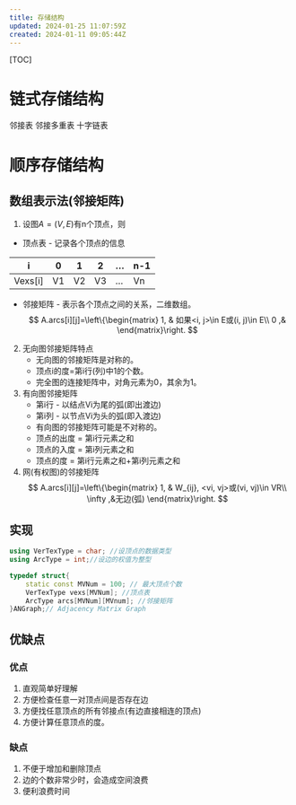 ```yaml
---
title: 存储结构
updated: 2024-01-25 11:07:59Z
created: 2024-01-11 09:05:44Z
---
```



[TOC]

# 链式存储结构
邻接表
邻接多重表
十字链表
# 顺序存储结构
## 数组表示法(邻接矩阵)
1.  设图$A=(V,E)$有n个顶点，则
  - 顶点表 - 记录各个顶点的信息

| i         | 0   | 1   | 2   | …   | n-1 |
|-----------|-----|-----|-----|-----|-----|
| Vexs[i] | V1  | V2  | V3  | …   | Vn  |

- 邻接矩阵 - 表示各个顶点之间的关系，二维数组。
$$
A.arcs[i][j]=\left\{\begin{matrix}
1,  & 如果<i, j>\in E或(i, j)\in E\\
 0 ,&
\end{matrix}\right.
$$

2.  无向图邻接矩阵特点
    - 无向图的邻接矩阵是对称的。
    - 顶点i的度=第i行(列)中1的个数。
    - 完全图的连接矩阵中，对角元素为0，其余为1。
3.  有向图邻接矩阵
    - 第i行 - 以结点Vi为尾的弧(即出渡边)
    - 第i列 - 以节点Vi为头的弧(即入渡边)
    - 有向图的邻接矩阵可能是不对称的。
    - 顶点的出度 = 第i行元素之和
    - 顶点的入度 = 第i列元素之和
    - 顶点的度 = 第i行元素之和+第i列元素之和
4.  网(有权图)的邻接矩阵
$$
A.arcs[i][j]=\left\{\begin{matrix}
1,  & W_{ij}, <vi, vj>或(vi, vj)\in VR\\
 \infty ,&无边(弧)
\end{matrix}\right.
$$

## 实现
```c++
using VerTexType = char; //设顶点的数据类型
using ArcType = int;//设边的权值为整型

typedef struct{
    static const MVNum = 100; // 最大顶点个数
    VerTexType vexs[MVNum]; //顶点表
    ArcType arcs[MVNum][MVnum]; //邻接矩阵
}ANGraph;// Adjacency Matrix Graph
```

## 优缺点

### 优点

1. 直观简单好理解
2. 方便检查任意一对顶点间是否存在边
3. 方便找任意顶点的所有邻接点(有边直接相连的顶点)
4. 方便计算任意顶点的度。

### 缺点

1. 不便于增加和删除顶点
2. 边的个数非常少时，会造成空间浪费
3. 便利浪费时间


